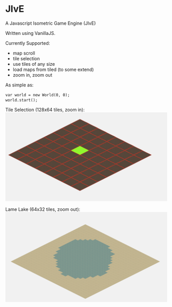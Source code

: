 # JIvE
A Javascript Isometric Game Engine (JIvE)

Written using VanillaJS.

Currently Supported:
- map scroll
- tile selection
- use tiles of any size
- load maps from tiled (to some extend)
- zoom in, zoom out

As simple as:
	
~~~~
var world = new World(0, 0);
world.start(); 
~~~~


Tile Selection (128x64 tiles, zoom in):
![alt tag](https://github.com/skaparelos/JIvE/blob/master/screenshots/1-tile_selection.png)

Lame Lake (64x32 tiles, zoom out):
![alt tag](https://github.com/skaparelos/JIvE/blob/master/screenshots/2-lame_lake.png)
